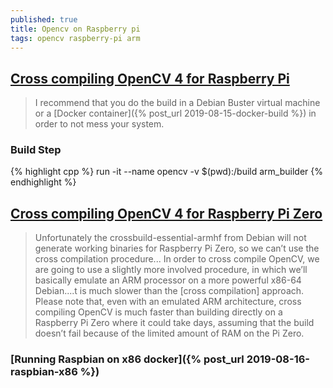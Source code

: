 ```yaml
---
published: true
title: Opencv on Raspberry pi
tags: opencv raspberry-pi arm
---
```

## [Cross compiling OpenCV 4 for Raspberry Pi](https://solarianprogrammer.com/2018/12/18/cross-compile-opencv-raspberry-pi-raspbian/)

> I recommend that you do the build in a Debian Buster virtual machine or a [Docker container]({% post_url 2019-08-15-docker-build %}) in order to not mess your system.

### Build Step

{% highlight cpp %}
run -it --name opencv  -v $(pwd):/build arm_builder
{% endhighlight %}

## [Cross compiling OpenCV 4 for Raspberry Pi Zero](https://solarianprogrammer.com/2019/08/07/cross-compile-opencv-raspberry-pi-zero-raspbian/)

> Unfortunately the crossbuild-essential-armhf from Debian will not generate working binaries for Raspberry Pi Zero, so we can’t use the cross compilation procedure... In order to cross compile OpenCV, we are going to use a slightly more involved procedure, in which we’ll basically emulate an ARM processor on a more powerful x86-64 Debian....t is much slower than the [cross compilation] approach. Please note that, even with an emulated ARM architecture, cross compiling OpenCV is much faster than building directly on a Raspberry Pi Zero where it could take days, assuming that the build doesn’t fail because of the limited amount of RAM on the Pi Zero. 

### [Running Raspbian on x86 docker]({% post_url 2019-08-16-raspbian-x86 %})
